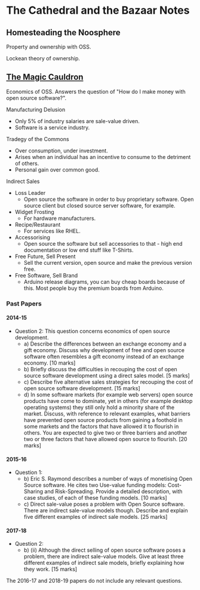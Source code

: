 # The Cathedral and the Bazaar Notes 

## Homesteading the Noosphere 

Property and ownership with OSS.

Lockean theory of ownership. 



## [The Magic Cauldron](http://www.catb.org/~esr/writings/cathedral-bazaar/magic-cauldron/)

Economics of OSS. Answers the question of "How do I make money with open source software?".

Manufacturing Delusion 

 - Only 5% of industry salaries are sale-value driven. 
 - Software is a service industry. 
 
 Tradegy of the Commons 
 
 - Over consumption, under investment.
 - Arises when an individual has an incentive to consume to the detriment of others. 
 - Personal gain over common good. 
 
 Indirect Sales 
 
 - Loss Leader 
   - Open source the software in order to buy proprietary software. Open source client but closed source server software, for example.
 - Widget Frosting
   - For hardware manufacturers. 
 - Recipe/Restaurant
   - For services like RHEL.
 - Accessorising
   - Open source the software but sell accessories to that - high end documentation or low end stuff like T-Shirts.
 - Free Future, Sell Present
   - Sell the current version, open source and make the previous version free.
 - Free Software, Sell Brand 
   - Arduino release diagrams, you can buy cheap boards because of this. Most people buy the premium boards from Arduino.

### Past Papers 

#### 2014-15 

- Question 2: This question concerns economics of open source development. 
  - a) Describe the differences between an exchange economy and a gift economy. Discuss why development of free and open source software often resembles a gift economy instead of an exchange economy. [10 marks]
  - b) Briefly discuss the difficulties in recouping the cost of open source software development using a direct sales model. [5 marks]
  - c) Describe five alternative sales strategies for recouping the cost of open source software development. [15 marks]
  - d) In some software markets (for example web servers) open source products have come to dominate, yet in others (for example desktop operating systems) they still only hold a minority share of the market. Discuss, with reference to relevant examples, what barriers have prevented open source products from gaining a foothold in some markets and the factors that have allowed it to flourish in others. You are expected to give two or three barriers and another two or three factors that have allowed open source to flourish. [20 marks]

#### 2015-16

- Question 1: 
  - b) Eric S. Raymond describes a number of ways of monetising Open Source software. He cites two Use-value funding models: Cost-Sharing and Risk-Spreading. Provide a detailed description, with case studies, of each of these funding models. [10 marks]
  - c) Direct sale-value poses a problem with Open Source software. There are indirect sale-value models though. Describe and explain five different examples of indirect sale models. [25 marks]

#### 2017-18 

- Question 2: 
  - b) (ii) Although the direct selling of open source software poses a problem, there are indirect sale-value models. Give at least three different examples of indirect sale models, briefly explaining how they work.
[15 marks]


The 2016-17 and 2018-19 papers do not include any relevant questions.
